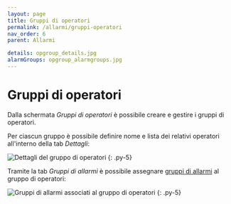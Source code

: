 ```yaml
---
layout: page
title: Gruppi di operatori
permalink: /allarmi/gruppi-operatori
nav_order: 6
parent: Allarmi

details: opgroup_details.jpg
alarmGroups: opgroup_alarmgroups.jpg
---
```


# Gruppi di operatori

Dalla schermata *Gruppi di operatori* è possibile creare e gestire i gruppi di operatori.

Per ciascun gruppo è possibile definire nome e lista dei relativi operatori all'interno della tab *Dettagli*:

![Dettagli del gruppo di operatori](/assets/img/{{page.details}})
{: .py-5}

Tramite la tab *Gruppi di allarmi* è possibile assegnare [gruppi di allarmi](/allarmi/gruppi-allarmi) al gruppo di operatori:

![Gruppi di allarmi associati al gruppo di operatori](/assets/img/{{page.alarmGroups}})
{: .py-5}
